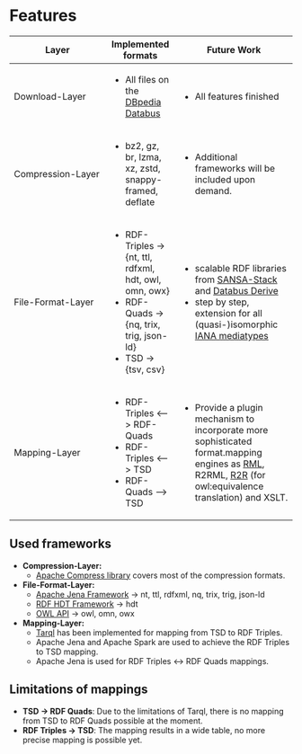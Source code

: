 # Features

<table><thead><tr><th width="155">Layer</th><th>Implemented formats</th><th>Future Work</th></tr></thead><tbody><tr><td>Download-Layer</td><td><ul><li>All files on the <a href="https://github.com/dbpedia/databus">DBpedia Databus</a></li></ul></td><td><ul><li>All features finished</li></ul></td></tr><tr><td>Compression-Layer</td><td><ul><li>bz2, gz, br, lzma, xz, zstd, snappy-framed, deflate</li></ul></td><td><ul><li>Additional frameworks will be included upon demand.</li></ul></td></tr><tr><td>File-Format-Layer</td><td><ul><li>RDF-Triples -> {nt, ttl, rdfxml, hdt, owl, omn, owx}</li><li>RDF-Quads -> {nq, trix, trig, json-ld} </li><li>TSD -> {tsv, csv}</li></ul></td><td><ul><li>scalable RDF libraries from <a href="http://sansa-stack.net/">SANSA-Stack</a> and <a href="https://github.com/dbpedia/databus-derive">Databus Derive</a></li><li>step by step, extension for all (quasi-)isomorphic <a href="https://www.iana.org/assignments/media-types/media-types.xhtml">IANA mediatypes</a></li></ul></td></tr><tr><td>Mapping-Layer</td><td><ul><li>RDF-Triples &#x3C;--> RDF-Quads</li><li>RDF-Triples &#x3C;--> TSD </li><li>RDF-Quads --> TSD</li></ul></td><td><ul><li>Provide a plugin mechanism to incorporate more sophisticated format.mapping engines as <a href="http://rml.io">RML</a>, R2RML, <a href="http://wifo5-03.informatik.uni-mannheim.de/bizer/r2r/">R2R</a> (for owl:equivalence translation) and XSLT.</li></ul></td></tr></tbody></table>

## Used frameworks

* **Compression-Layer:**&#x20;
  * [Apache Compress library](https://commons.apache.org/proper/commons-compress/) covers most of the compression formats.
* **File-Format-Layer:**
  * [Apache Jena Framework](https://jena.apache.org/index.html) -> nt, ttl, rdfxml, nq, trix, trig, json-ld
  * [RDF HDT Framework](https://www.rdfhdt.org/) -> hdt
  * [OWL API](https://github.com/owlcs/owlapi) -> owl, omn, owx
* **Mapping-Layer:**
  * [Tarql](https://tarql.github.io/) has been implemented for mapping from TSD to RDF Triples.
  * Apache Jena and Apache Spark are used to achieve the RDF Triples to TSD mapping.
  * Apache Jena is used for RDF Triples <-> RDF Quads mappings.

## Limitations of mappings

* **TSD -> RDF Quads**: Due to the limitations of Tarql, there is no mapping from TSD to RDF Quads possible at the moment.
* **RDF Triples -> TSD**: The mapping results in a wide table, no more precise mapping is possible yet.



###
